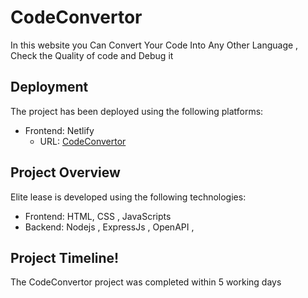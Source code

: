 # CodeConvertor
In this website  you Can Convert Your Code Into Any Other Language , Check the Quality of code and Debug it

## Deployment

The project has been deployed using the following platforms:

- Frontend: Netlify
  - URL: [CodeConvertor](https://codeconvertor.netlify.app/)


## Project Overview

Elite lease is developed using the following technologies:

- Frontend: HTML, CSS , JavaScripts 
- Backend: Nodejs , ExpressJs , OpenAPI ,  




## Project Timeline!

The CodeConvertor project was completed within 5 working days
